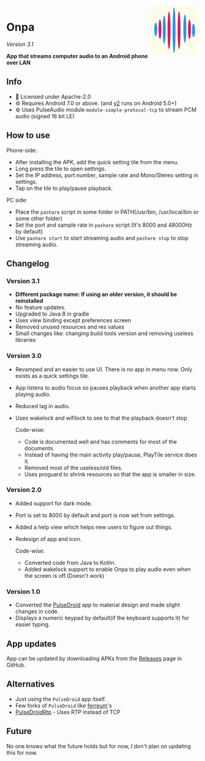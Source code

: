 <img src="assets/onpa.png" width="128" alt="App icon" align="right"/>

# Onpa

_Version 3.1_

**App that streams computer audio to an Android phone over LAN**

## Info
- 📄 Licensed under Apache-2.0
- ⚙️  Requires Android 7.0 or above. (and [v2](https://github.com/supershadoe/Onpa/releases/download/v2.0/Onpa.apk) runs on Android 5.0+)
- ⚙️  Uses PulseAudio module `module-simple-protocol-tcp` to stream PCM audio (signed 16 bit LE)

## How to use
Phone-side:
  - After installing the APK, add the quick setting tile from the menu.
  - Long press the tile to open settings.
  - Set the IP address, port number, sample rate and Mono/Stereo setting in settings.
  - Tap on the tile to play/pause playback.

PC side:
  - Place the `pashare` script in some folder in PATH(/usr/bin, /usr/local/bin or some other folder)
  - Set the port and sample rate in `pashare` script.(It's 8000 and 48000Hz by default)
  - Use `pashare start` to start streaming audio and `pashare stop` to stop streaming audio.

## Changelog
### Version 3.1
- **Different package name: If using an older version, it should be reinstalled**
- No feature updates.
- Upgraded to Java 8 in gradle
- Uses view binding except preferences screen
- Removed unused resources and res values
- Small changes like: changing build tools version and removing useless libraries

### Version 3.0
- Revamped and an easier to use UI.
  There is no app in menu now. Only exists as a quick settings tile.
- App listens to audio focus so pauses playback when another app starts playing audio.
- Reduced lag in audio.
- Uses wakelock and wifilock to see to that the playback doesn't stop

  Code-wise:
  - Code is documented well and has comments for most of the documents.
  - Instead of having the main activity play/pause, PlayTile service does it.
  - Removed most of the useless/old files.
  - Uses proguard to shrink resources so that the app is smaller in size.

### Version 2.0
- Added support for dark mode.
- Port is set to 8000 by default and port is now set from settings.
- Added a help view which helps new users to figure out things.
- Redesign of app and icon.

  Code-wise:
  - Converted code from Java to Kotlin.
  - Added wakelock support to enable Onpa to play audio even when the screen is off.(Doesn't work)

### Version 1.0
- Converted the [PulseDroid](https://github.com/dront78/PulseDroid) app to material design and made slight changes in code.
- Displays a numeric keypad by default(if the keyboard supports it) for easier typing.

## App updates
App can be updated by downloading APKs from the [Releases](https://www.github.com/supershadoe/Onpa/releases) page in GitHub.

## Alternatives
- Just using the `PulseDroid` app itself.
- Few forks of `PulseDroid` like [ferreum](https://gitlab.com/ferreum/PulseDroid)'s
- [PulseDroidRtp](https://github.com/wenxin-wang/PulseDroidRtp) - Uses RTP instead of TCP

## Future
No one knows what the future holds but for now, I don't plan on updating this for now.
